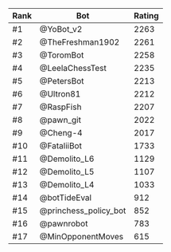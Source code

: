 Rank|Bot|Rating
---|---|---
#1|@YoBot_v2|2263
#2|@TheFreshman1902|2261
#3|@ToromBot|2258
#4|@LeelaChessTest|2235
#5|@PetersBot|2213
#6|@Ultron81|2212
#7|@RaspFish|2207
#8|@pawn_git|2022
#9|@Cheng-4|2017
#10|@FataliiBot|1733
#11|@Demolito_L6|1129
#12|@Demolito_L5|1107
#13|@Demolito_L4|1033
#14|@botTideEval|912
#15|@princhess_policy_bot|852
#16|@pawnrobot|783
#17|@MinOpponentMoves|615
